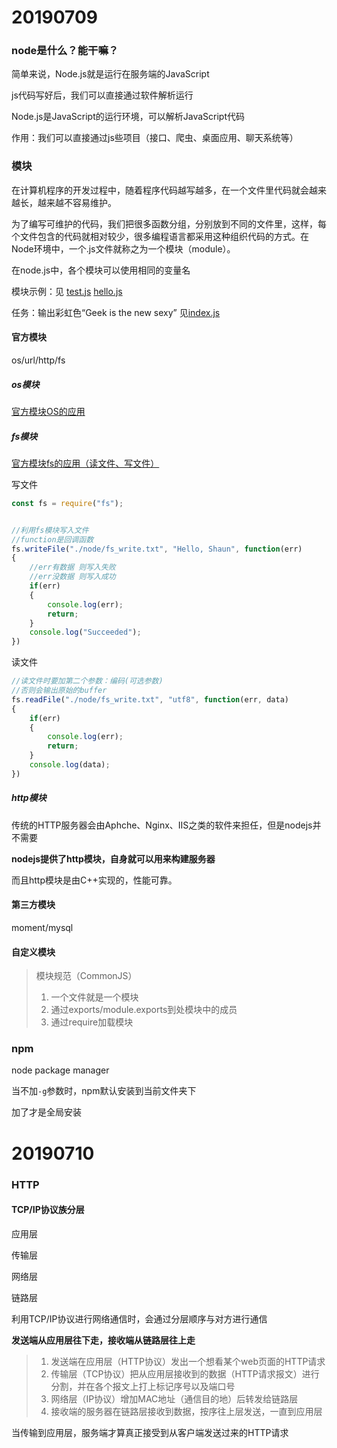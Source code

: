 # 20190709

### node是什么？能干嘛？

简单来说，Node.js就是运行在服务端的JavaScript

js代码写好后，我们可以直接通过软件解析运行

Node.js是JavaScript的运行环境，可以解析JavaScript代码

作用：我们可以直接通过js些项目（接口、爬虫、桌面应用、聊天系统等）



### 模块

在计算机程序的开发过程中，随着程序代码越写越多，在一个文件里代码就会越来越长，越来越不容易维护。

为了编写可维护的代码，我们把很多函数分组，分别放到不同的文件里，这样，每个文件包含的代码就相对较少，很多编程语言都采用这种组织代码的方式。在Node环境中，一个.js文件就称之为一个模块（module）。

在node.js中，各个模块可以使用相同的变量名

模块示例：见	<a href="../Tasks/node/test.js/">test.js</a>   <a href="../Tasks/node/hello.js/">hello.js</a>

任务：输出彩虹色“Geek is the new sexy” 见<a href="../Tasks/node/task1/index.js">index.js</a> 

#### **官方模块**

os/url/http/fs

##### os模块

<a href="../Tasks/node/os模块的应用.js">官方模块OS的应用</a>

##### fs模块

<a href="../Tasks/node/fs模块的应用.js">官方模块fs的应用（读文件、写文件）</a>

写文件

```javascript
const fs = require("fs");


//利用fs模块写入文件
//function是回调函数
fs.writeFile("./node/fs_write.txt", "Hello, Shaun", function(err)
{
    //err有数据 则写入失败
    //err没数据 则写入成功
    if(err)
    {
        console.log(err);
        return;
    }
    console.log("Succeeded");
})
```

读文件

```javascript
//读文件时要加第二个参数：编码(可选参数)
//否则会输出原始的buffer
fs.readFile("./node/fs_write.txt", "utf8", function(err, data)
{
    if(err)
    {
        console.log(err);
        return;
    }
    console.log(data);
})
```

##### http模块

传统的HTTP服务器会由Aphche、Nginx、IIS之类的软件来担任，但是nodejs并不需要

**nodejs提供了http模块，自身就可以用来构建服务器**

而且http模块是由C++实现的，性能可靠。



#### **第三方模块**

moment/mysql

#### **自定义模块**

> 模块规范（CommonJS）
>
> 1. 一个文件就是一个模块
> 2. 通过exports/module.exports到处模块中的成员
> 3. 通过require加载模块

### npm

node package manager

当不加`-g`参数时，npm默认安装到当前文件夹下

加了才是全局安装

# 20190710

### HTTP

#### TCP/IP协议族分层

应用层

传输层

网络层

链路层

利用TCP/IP协议进行网络通信时，会通过分层顺序与对方进行通信

**发送端从应用层往下走，接收端从链路层往上走**

> 1. 发送端在应用层（HTTP协议）发出一个想看某个web页面的HTTP请求
> 2. 传输层（TCP协议）把从应用层接收到的数据（HTTP请求报文）进行分割，并在各个报文上打上标记序号以及端口号
> 3. 网络层（IP协议）增加MAC地址（通信目的地）后转发给链路层
> 4. 接收端的服务器在链路层接收到数据，按序往上层发送，一直到应用层

当传输到应用层，服务端才算真正接受到从客户端发送过来的HTTP请求



